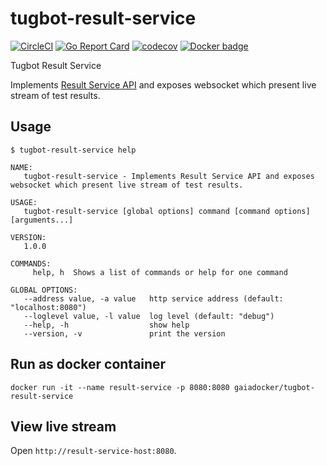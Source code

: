 # tugbot-result-service

[![CircleCI](https://circleci.com/gh/gaia-docker/tugbot-result-service.svg?style=svg)](https://circleci.com/gh/gaia-docker/tugbot-result-service)
[![Go Report Card](https://goreportcard.com/badge/github.com/gaia-docker/tugbot-result-service)](https://goreportcard.com/report/github.com/gaia-docker/tugbot-result-service)
[![codecov](https://codecov.io/gh/gaia-docker/tugbot-result-service/branch/master/graph/badge.svg)](https://codecov.io/gh/gaia-docker/tugbot-result-service)
[![Docker badge](https://img.shields.io/docker/pulls/gaiadocker/tugbot-result-service.svg)](https://hub.docker.com/r/gaiadocker/tugbot-result-service/)


Tugbot Result Service

Implements [Result Service API](https://github.com/gaia-docker/tugbot/blob/master/doc/proposal/Result%20Service%20API.md#api-design) 
and exposes websocket which present live stream of test results.

## Usage
```
$ tugbot-result-service help

NAME:
   tugbot-result-service - Implements Result Service API and exposes websocket which present live stream of test results.

USAGE:
   tugbot-result-service [global options] command [command options] [arguments...]

VERSION:
   1.0.0

COMMANDS:
     help, h  Shows a list of commands or help for one command

GLOBAL OPTIONS:
   --address value, -a value   http service address (default: "localhost:8080")
   --loglevel value, -l value  log level (default: "debug")
   --help, -h                  show help
   --version, -v               print the version
```

## Run as docker container
`docker run -it --name result-service -p 8080:8080 gaiadocker/tugbot-result-service`

## View live stream
Open `http://result-service-host:8080`.
